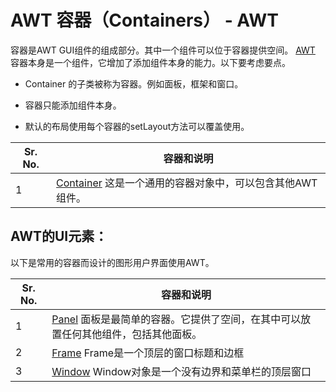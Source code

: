 # AWT 容器（Containers） - AWT

容器是AWT GUI组件的组成部分。其中一个组件可以位于容器提供空间。 [AWT](http://www.yiibai.com/html/awt/) 容器本身是一个组件，它增加了添加组件本身的能力。以下要考虑要点。

*   Container 的子类被称为容器。例如面板，框架和窗口。

*   容器只能添加组件本身。

*   默认的布局使用每个容器的setLayout方法可以覆盖使用。

| Sr. No. | 容器和说明 |
| --- | --- |
| 1 | [Container](http://www.yiibai.com/html/awt/awt_container.html) 这是一个通用的容器对象中，可以包含其他AWT组件。 |

## AWT的UI元素：

以下是常用的容器而设计的图形用户界面使用AWT。

| Sr. No. | 容器和说明 |
| --- | --- |
| 1 | [Panel](http://www.yiibai.com/html/awt/awt_panel.html) 面板是最简单的容器。它提供了空间，在其中可以放置任何其他组件，包括其他面板。 |
| 2 | [Frame](http://www.yiibai.com/html/awt/awt_frame.html) Frame是一个顶层的窗口标题和边框 |
| 3 | [Window](http://www.yiibai.com/html/awt/awt_window.html) Window对象是一个没有边界和菜单栏的顶层窗口 |

